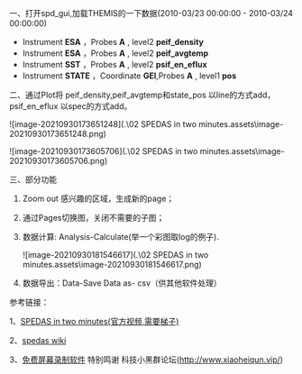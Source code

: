 一、打开spd\_gui,加载THEMIS的一下数据(2010-03/23 00:00:00 - 2010-03/24 00:00:00)

+ Instrument  **ESA** ，Probes **A** ,  level2 **peif\_density**
+ Instrument  **ESA** ，Probes **A** ,  level2 **peif\_avgtemp**
+ Instrument  **SST** ，Probes **A** ,  level2 **psif\_en\_eflux**
+ Instrument  **STATE** ，Coordinate **GEI**,Probes **A** ,  level1 **pos**



二、通过Plot将 peif\_density,peif\_avgtemp和state_pos 以line的方式add，psif\_en_eflux 以spec的方式add。

![image-20210930173651248](.\02 SPEDAS in two minutes.assets\image-20210930173651248.png)

![image-20210930173605706](.\02 SPEDAS in two minutes.assets\image-20210930173605706.png)



三、部分功能

 1.  Zoom out 感兴趣的区域，生成新的page；

 2.  通过Pages切换图，关闭不需要的子图；

 3.  数据计算: Analysis-Calculate(举一个彩图取log的例子).

     ![image-20210930181546617](.\02 SPEDAS in two minutes.assets\image-20210930181546617.png)

 4.  数据导出：Data-Save Data as- csv（供其他软件处理）









参考链接：

1、[SPEDAS in two minutes(官方视频,需要梯子)](https://www.youtube.com/watch?v=dIsbow-cA1Q)

2、[spedas wiki](wiki.spedas.org)

3、[免费屏幕录制软件](http://www.xiaoheiqun.vip/topic-2020.html)  特别鸣谢 科技小黑群论坛(http://www.xiaoheiqun.vip/)